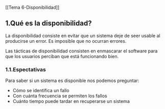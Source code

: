 [[Tema 6-Disponibilidad]]

## 1.Qué es la disponibilidad?
La disponibilidad consiste en evitar que un sistema deje de seer usable al producirse un error. Es imposible que no ocurran errores. 

Las tácticas de disponibilidad consisten en enmascarar el software para que los usuarios perciban que está funcionando bien.

### 1.1.Espectativas
Para saber si un sistema es disponible nos podemos preguntar:
+ Cómo se identifica un fallo
+ Con cuánta frecuencia se permiten los fallos
+ Cuánto tiempo puede tardar en recuperarse un sistema